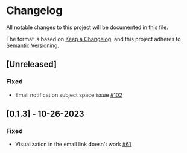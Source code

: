 # Changelog
All notable changes to this project will be documented in this file.

The format is based on [Keep a Changelog](https://keepachangelog.com/en/1.0.0/),
and this project adheres to [Semantic Versioning](https://semver.org/spec/v2.0.0.html).


## [Unreleased]

### Fixed
- Email notification subject space issue [#102](https://github.com/ncsa/standalone-smm-analytics/issues/102)

## [0.1.3] - 10-26-2023

### Fixed
- Visualization in the email link doesn't work [#61](https://github.com/ncsa/standalone-smm-analytics/issues/61)
